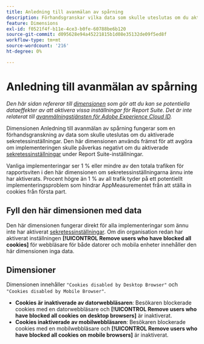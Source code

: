 ```yaml
---
title: Anledning till avanmälan av spårning
description: Förhandsgranskar vilka data som skulle uteslutas om du aktiverade sekretessinställningar.
feature: Dimensions
exl-id: f0521f4f-b11e-4ce3-b0fe-60788be6b120
source-git-commit: d095628e94a45221815b1d08e35132de09f5ed8f
workflow-type: tm+mt
source-wordcount: '216'
ht-degree: 0%

---
```


# Anledning till avanmälan av spårning

*Den här sidan refererar till [dimensionen](overview.md) som gör att du kan se potentiella dataeffekter av att aktivera vissa inställningar för Report Suite. Det är inte relaterat till [avanmälningstjänsten för Adobe Experience Cloud ID](https://experienceleague.adobe.com/docs/id-service/using/implementation/opt-in-service/optin-overview.html?lang=sv-SE).*

Dimensionen Anledning till avanmälan av spårning fungerar som en förhandsgranskning av data som skulle uteslutas om du aktiverade sekretessinställningar. Den här dimensionen används främst för att avgöra om implementeringen skulle påverkas negativt om du aktiverade [sekretessinställningar](https://experienceleague.adobe.com/docs/core-services/interface/administration/ec-cookies/browser-cookie-settings.html?lang=sv-SE) under Report Suite-inställningar.

Vanliga implementeringar ser 1 % eller mindre av den totala trafiken för rapportsviten i den här dimensionen om sekretessinställningarna ännu inte har aktiverats. Procent högre än 1 % av all trafik tyder på ett potentiellt implementeringsproblem som hindrar AppMeasurementet från att ställa in cookies från första part.

## Fyll den här dimensionen med data

Den här dimensionen fungerar direkt för alla implementeringar som ännu inte har aktiverat [sekretessinställningar](https://experienceleague.adobe.com/docs/core-services/interface/administration/ec-cookies/browser-cookie-settings.html?lang=sv-SE). Om din organisation redan har aktiverat inställningen **[!UICONTROL Remove users who have blocked all cookies]** för webbläsare för både datorer och mobila enheter innehåller den här dimensionen inga data.

## Dimensioner

Dimensionen innehåller `"Cookies disabled by Desktop Browser"` och `"Cookies disabled by Mobile Browser"`.

* **Cookies är inaktiverade av datorwebbläsaren**: Besökaren blockerade cookies med en datorwebbläsare och **[!UICONTROL Remove users who have blocked all cookies on desktop browsers]** är inaktiverat.
* **Cookies inaktiverade av mobilwebbläsaren**: Besökaren blockerade cookies med en mobilwebbläsare och **[!UICONTROL Remove users who have blocked all cookies on mobile browsers]** är inaktiverat.
